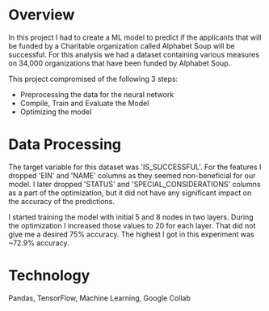 # Overview 
In this project I had to create a ML model to predict if the applicants that will be funded by a Charitable organization called Alphabet Soup will be successful. For this analysis we had a dataset containing various measures on 34,000 organizations that have been funded by Alphabet Soup. 

This project compromised of the following 3 steps:

* Preprocessing the data for the neural network
* Compile, Train and Evaluate the Model
* Optimizing the model

# Data Processing
The target variable for this dataset was 'IS_SUCCESSFUL'. 
For the features I dropped 'EIN' and 'NAME' columns as they seemed non-beneficial for our model. I later dropped 'STATUS' and 'SPECIAL_CONSIDERATIONS' columns as a part of the optimization, but it did not have any significant impact on the accuracy of the predictions.

I started training the model with initial 5 and 8 nodes in two layers. During the optimization I increased those values to 20 for each layer. That did not give me a desired 75% accuracy. The highest I got in this experiment was ~72.9% accuracy. 

# Technology 
Pandas, TensorFlow, Machine Learning, Google Collab